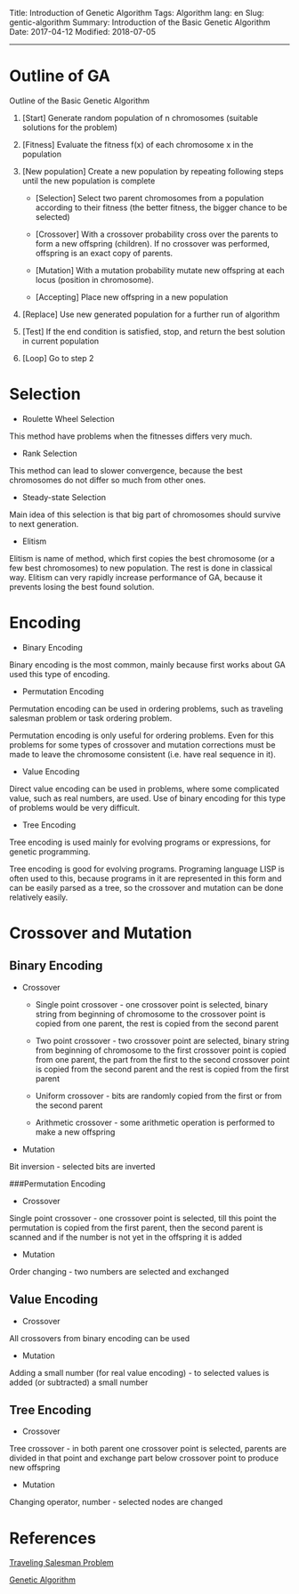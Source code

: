 Title: Introduction of Genetic Algorithm
Tags: Algorithm
lang: en
Slug: gentic-algorithm
Summary: Introduction of the Basic Genetic Algorithm
Date: 2017-04-12
Modified: 2018-07-05


-----------------------------


# Outline of GA

Outline of the Basic Genetic Algorithm

1. [Start] Generate random population of n chromosomes (suitable solutions for the problem)
2. [Fitness] Evaluate the fitness f(x) of each chromosome x in the population
3. [New population] Create a new population by repeating following steps until the new population is complete

    - [Selection] Select two parent chromosomes from a population according to their fitness (the better fitness, the bigger chance to be selected)

    - [Crossover] With a crossover probability cross over the parents to form a new offspring (children). If no crossover was performed, offspring is an exact copy of parents.

    - [Mutation] With a mutation probability mutate new offspring at each locus (position in chromosome).

    - [Accepting] Place new offspring in a new population

4. [Replace] Use new generated population for a further run of algorithm
5. [Test] If the end condition is satisfied, stop, and return the best solution in current population
6. [Loop] Go to step 2

# Selection

- Roulette Wheel Selection

This method have problems when the fitnesses differs very much.

- Rank Selection

This method can lead to slower convergence, because the best chromosomes do not differ so much from other ones.

- Steady-state Selection

Main idea of this selection is that big part of chromosomes should survive to next generation.

- Elitism

Elitism is name of method, which first copies the best chromosome (or a few best chromosomes) to new population. The rest is done in classical way. Elitism can very rapidly increase performance of GA, because it prevents losing the best found solution.

# Encoding

- Binary Encoding

Binary encoding is the most common, mainly because first works about GA used this type of encoding.

- Permutation Encoding

Permutation encoding can be used in ordering problems, such as traveling salesman problem or task ordering problem.

Permutation encoding is only useful for ordering problems. Even for this problems for some types of crossover and mutation corrections must be made to leave the chromosome consistent (i.e. have real sequence in it).

- Value Encoding

Direct value encoding can be used in problems, where some complicated value, such as real numbers, are used. Use of binary encoding for this type of problems would be very difficult.

- Tree Encoding

Tree encoding is used mainly for evolving programs or expressions, for genetic programming.

Tree encoding is good for evolving programs. Programing language LISP is often used to this, because programs in it are represented in this form and can be easily parsed as a tree, so the crossover and mutation can be done relatively easily.

# Crossover and Mutation

## Binary Encoding

- Crossover

    - Single point crossover - one crossover point is selected, binary string from beginning of chromosome to the crossover point is copied from one parent, the rest is copied from the second parent

    - Two point crossover - two crossover point are selected, binary string from beginning of chromosome to the first crossover point is copied from one parent, the part from the first to the second crossover point is copied from the second parent and the rest is copied from the first parent

    - Uniform crossover - bits are randomly copied from the first or from the second parent

    - Arithmetic crossover - some arithmetic operation is performed to make a new offspring

- Mutation

Bit inversion - selected bits are inverted

###Permutation Encoding

- Crossover

Single point crossover - one crossover point is selected, till this point the permutation is copied from the first parent, then the second parent is scanned and if the number is not yet in the offspring it is added

- Mutation

Order changing - two numbers are selected and exchanged

## Value Encoding

- Crossover

All crossovers from binary encoding can be used

- Mutation

Adding a small number (for real value encoding) - to selected values is added (or subtracted) a small number

## Tree Encoding

- Crossover

Tree crossover - in both parent one crossover point is selected, parents are divided in that point and exchange part below crossover point to produce new offspring

- Mutation

Changing operator, number - selected nodes are changed


# References
[Traveling Salesman Problem](http://www.cnblogs.com/biaoyu/archive/2012/10/02/2710267.html)

[Genetic Algorithm](http://www.obitko.com/tutorials/genetic-algorithms/)
